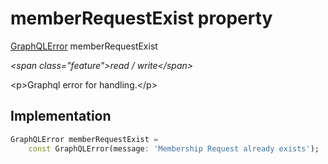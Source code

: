 


# memberRequestExist property







[GraphQLError](https:pub.dev/documentation/gql_exec/1.0.1-alpha+1690479830973/execution/GraphQLError-class.html) memberRequestExist
  
_\<span class="feature"\>read / write\</span\>_



\<p\>Graphql error for handling.\</p\>



## Implementation

```dart
GraphQLError memberRequestExist =
    const GraphQLError(message: 'Membership Request already exists');
```







